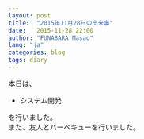 ```yaml
---
layout: post
title:  "2015年11月28日の出来事"
date:   2015-11-28 22:00
author: "FUNABARA Masao"
lang: "ja"
categories: blog
tags: diary
---
```


本日は、

* システム開発

を行いました。  
また、友人とバーベキューを行いました。
